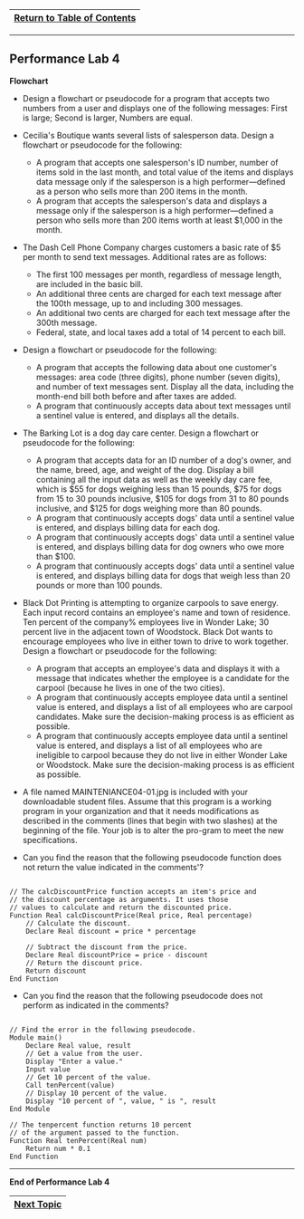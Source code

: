 |[Return to Table of Contents](/00-Table-of-Contents.md)|
|---|

---

## Performance Lab 4

**Flowchart**

* Design a flowchart or pseudocode for a program that accepts two numbers from a user and displays one of the following messages: First is large; Second is larger, Numbers are equal. 

* Cecilia's Boutique wants several lists of salesperson data. Design a flowchart or pseudocode for the following:
  * A program that accepts one salesperson's ID number, number of items sold in the last month, and total value of the items and displays data message only if the salesperson is a high performer—defined as a person who sells more than 200 items in the month. 
  * A program that accepts the salesperson's data and displays a message only if the salesperson is a high performer—defined a person who sells more than 200 items worth at least $1,000 in the month.

* The Dash Cell Phone Company charges customers a basic rate of $5 per month to send text messages. Additional rates are as follows: 
  * The first 100 messages per month, regardless of message length, are included in the basic bill. 
  * An additional three cents are charged for each text message after the 100th message, up to and including 300 messages. 
  * An additional two cents are charged for each text message after the 300th message. 
  * Federal, state, and local taxes add a total of 14 percent to each bill. 

* Design a flowchart or pseudocode for the following: 
  * A program that accepts the following data about one customer's messages: area code (three digits), phone number (seven digits), and number of text messages sent. Display all the data, including the month-end bill both before and after taxes are added. 
  * A program that continuously accepts data about text messages until a sentinel value is entered, and displays all the details. 
  
* The Barking Lot is a dog day care center. Design a flowchart or pseudocode for the following: 
  * A program that accepts data for an ID number of a dog's owner, and the name, breed, age, and weight of the dog. Display a bill containing all the input data as well as the weekly day care fee, which is $55 for dogs weighing less than 15 pounds, $75 for dogs from 15 to 30 pounds inclusive, $105 for dogs from 31 to 80 pounds inclusive, and $125 for dogs weighing more than 80 pounds. 
  * A program that continuously accepts dogs' data until a sentinel value is entered, and displays billing data for each dog. 
  * A program that continuously accepts dogs' data until a sentinel value is entered, and displays billing data for dog owners who owe more than $100. 
  * A program that continuously accepts dogs' data until a sentinel value is entered, and displays billing data for dogs that weigh less than 20 pounds or more than 100 pounds.

* Black Dot Printing is attempting to organize carpools to save energy. Each input record contains an employee's name and town of residence. Ten percent of the company% employees live in Wonder Lake; 30 percent live in the adjacent town of Woodstock. Black Dot wants to encourage employees who live in either town to drive to work together. Design a flowchart or pseudocode for the following: 
  * A program that accepts an employee's data and displays it with a message that indicates whether the employee is a candidate for the carpool (because he lives in one of the two cities). 
  * A program that continuously accepts employee data until a sentinel value is entered, and displays a list of all employees who are carpool candidates. Make sure the decision-making process is as efficient as possible.
  * A program that continuously accepts employee data until a sentinel value is entered, and displays a list of all employees who are ineligible to carpool because they do not live in either Wonder Lake or Woodstock. Make sure the decision-making process is as efficient as possible. 

* A file named MAINTENIANCE04-01.jpg is included with your downloadable student files. Assume that this program is a working program in your organization and that it needs modifications as described in the comments (lines that begin with two slashes) at the beginning of the file. Your job is to alter the pro-gram to meet the new specifications.

* Can you find the reason that the following pseudocode function does not return the value indicated in the comments'? 

```

// The calcDiscountPrice function accepts an item's price and 
// the discount percentage as arguments. It uses those 
// values to calculate and return the discounted price. 
Function Real calcDiscountPrice(Real price, Real percentage) 
    // Calculate the discount.
    Declare Real discount = price * percentage 

    // Subtract the discount from the price. 
    Declare Real discountPrice = price - discount 
    // Return the discount price.
    Return discount 
End Function

```

* Can you find the reason that the following pseudocode does not perform as indicated in the comments?

```

// Find the error in the following pseudocode. 
Module main() 
    Declare Real value, result
    // Get a value from the user. 
    Display "Enter a value." 
    Input value 
    // Get 10 percent of the value. 
    Call tenPercent(value) 
    // Display 10 percent of the value. 
    Display "10 percent of ", value, " is ", result 
End Module 

// The tenpercent function returns 10 percent 
// of the argument passed to the function. 
Function Real tenPercent(Real num) 
    Return num * 0.1 
End Function

```

---
**End of Performance Lab 4**

|[Next Topic](/01_pseudocode/05_Looping.md)|
|---|
